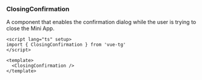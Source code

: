 ### ClosingConfirmation

A component that enables the confirmation dialog while the user is trying to close the Mini App.

```vue
<script lang="ts" setup>
import { ClosingConfirmation } from 'vue-tg'
</script>

<template>
  <ClosingConfirmation />
</template>
```
